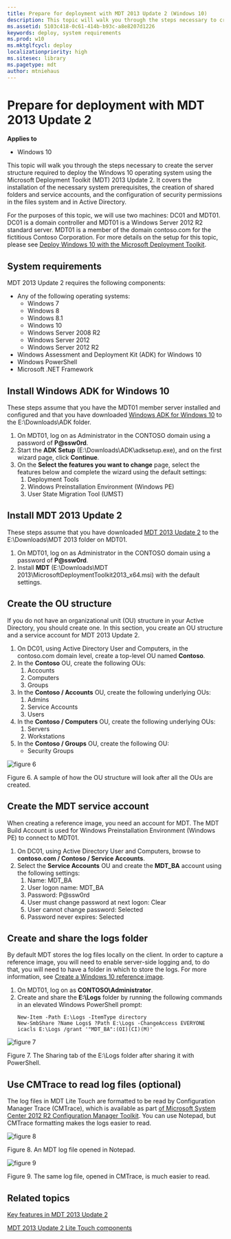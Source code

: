 ```yaml
---
title: Prepare for deployment with MDT 2013 Update 2 (Windows 10)
description: This topic will walk you through the steps necessary to create the server structure required to deploy the Windows 10 operating system using the Microsoft Deployment Toolkit (MDT) 2013 Update 2.
ms.assetid: 5103c418-0c61-414b-b93c-a8e8207d1226
keywords: deploy, system requirements
ms.prod: w10
ms.mktglfcycl: deploy
localizationpriority: high
ms.sitesec: library
ms.pagetype: mdt
author: mtniehaus
---
```


# Prepare for deployment with MDT 2013 Update 2

**Applies to**
-   Windows 10

This topic will walk you through the steps necessary to create the server structure required to deploy the Windows 10 operating system using the Microsoft Deployment Toolkit (MDT) 2013 Update 2. It covers the installation of the necessary system prerequisites, the creation of shared folders and service accounts, and the configuration of security permissions in the files system and in Active Directory.

For the purposes of this topic, we will use two machines: DC01 and MDT01. DC01 is a domain controller and MDT01 is a Windows Server 2012 R2 standard server. MDT01 is a member of the domain contoso.com for the fictitious Contoso Corporation. For more details on the setup for this topic, please see [Deploy Windows 10 with the Microsoft Deployment Toolkit](deploy-windows-10-with-the-microsoft-deployment-toolkit.md#proof).

## <a href="" id="sec01"></a>System requirements

MDT 2013 Update 2 requires the following components:
-   Any of the following operating systems:
    -   Windows 7
    -   Windows 8
    -   Windows 8.1
    -   Windows 10
    -   Windows Server 2008 R2
    -   Windows Server 2012
    -   Windows Server 2012 R2
-   Windows Assessment and Deployment Kit (ADK) for Windows 10
-   Windows PowerShell
-   Microsoft .NET Framework

## <a href="" id="sec02"></a>Install Windows ADK for Windows 10

These steps assume that you have the MDT01 member server installed and configured and that you have downloaded [Windows ADK for Windows 10](https://go.microsoft.com/fwlink/p/?LinkId=526803) to the E:\\Downloads\\ADK folder.
1.  On MDT01, log on as Administrator in the CONTOSO domain using a password of **P@ssw0rd**.
2.  Start the **ADK Setup** (E:\\Downloads\\ADK\\adksetup.exe), and on the first wizard page, click **Continue**.
3.  On the **Select the features you want to change** page, select the features below and complete the wizard using the default settings:
    1.  Deployment Tools
    2.  Windows Preinstallation Environment (Windows PE)
    3.  User State Migration Tool (UMST)

## <a href="" id="sec03"></a>Install MDT 2013 Update 2

These steps assume that you have downloaded [MDT 2013 Update 2](https://go.microsoft.com/fwlink/p/?LinkId=618117 ) to the E:\\Downloads\\MDT 2013 folder on MDT01.

1.  On MDT01, log on as Administrator in the CONTOSO domain using a password of **P@ssw0rd**.
2.  Install **MDT** (E:\\Downloads\\MDT 2013\\MicrosoftDeploymentToolkit2013\_x64.msi) with the default settings.

## <a href="" id="sec04"></a>Create the OU structure

If you do not have an organizational unit (OU) structure in your Active Directory, you should create one. In this section, you create an OU structure and a service account for MDT 2013 Update 2.
1.  On DC01, using Active Directory User and Computers, in the contoso.com domain level, create a top-level OU named **Contoso**.
2.  In the **Contoso** OU, create the following OUs:
    1.  Accounts
    2.  Computers
    3.  Groups
3.  In the **Contoso / Accounts** OU, create the following underlying OUs:
    1.  Admins
    2.  Service Accounts
    3.  Users
4.  In the **Contoso / Computers** OU, create the following underlying OUs:
    1.  Servers
    2.  Workstations
5.  In the **Contoso / Groups** OU, create the following OU:
    -   Security Groups

![figure 6](images/mdt-05-fig07.png)

Figure 6. A sample of how the OU structure will look after all the OUs are created.

## <a href="" id="sec05"></a>Create the MDT service account

When creating a reference image, you need an account for MDT. The MDT Build Account is used for Windows Preinstallation Environment (Windows PE) to connect to MDT01.
1.  On DC01, using Active Directory User and Computers, browse to **contoso.com / Contoso / Service Accounts**.
2.  Select the **Service Accounts** OU and create the **MDT\_BA** account using the following settings:
    1.  Name: MDT\_BA
    2.  User logon name: MDT\_BA
    3.  Password: P@ssw0rd
    4.  User must change password at next logon: Clear
    5.  User cannot change password: Selected
    6.  Password never expires: Selected

## <a href="" id="sec06"></a>Create and share the logs folder

By default MDT stores the log files locally on the client. In order to capture a reference image, you will need to enable server-side logging and, to do that, you will need to have a folder in which to store the logs. For more information, see [Create a Windows 10 reference image](create-a-windows-10-reference-image.md).

1.  On MDT01, log on as **CONTOSO\\Administrator**.
2.  Create and share the **E:\\Logs** folder by running the following commands in an elevated Windows PowerShell prompt:
    ``` syntax
    New-Item -Path E:\Logs -ItemType directory
    New-SmbShare ?Name Logs$ ?Path E:\Logs -ChangeAccess EVERYONE
    icacls E:\Logs /grant '"MDT_BA":(OI)(CI)(M)'
    ```

![figure 7](images/mdt-05-fig08.png)

Figure 7. The Sharing tab of the E:\\Logs folder after sharing it with PowerShell.

## <a href="" id="sec07"></a>Use CMTrace to read log files (optional)

The log files in MDT Lite Touch are formatted to be read by Configuration Manager Trace (CMTrace), which is available as part [of Microsoft System Center 2012 R2 Configuration Manager Toolkit](https://go.microsoft.com/fwlink/p/?LinkId=734717). You can use Notepad, but CMTrace formatting makes the logs easier to read.

![figure 8](images/mdt-05-fig09.png)

Figure 8. An MDT log file opened in Notepad.

![figure 9](images/mdt-05-fig10.png)


Figure 9. The same log file, opened in CMTrace, is much easier to read.
## Related topics

[Key features in MDT 2013 Update 2](key-features-in-mdt-2013.md)

[MDT 2013 Update 2 Lite Touch components](mdt-2013-lite-touch-components.md)
